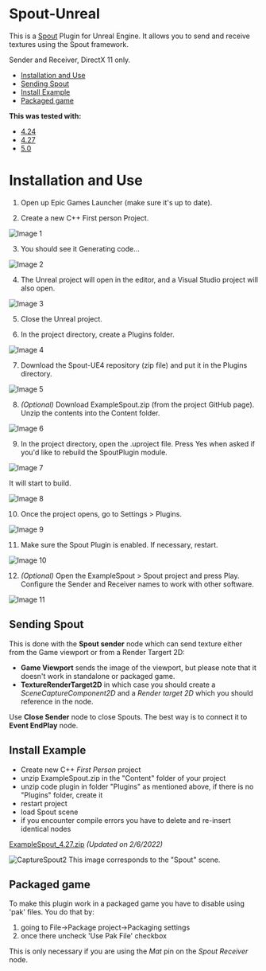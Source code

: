 # Spout-Unreal
This is a [Spout](http://spout.zeal.co/) Plugin for Unreal Engine. It allows you to send and receive textures using the Spout framework.

Sender and Receiver, DirectX 11 only.

* [Installation and Use](#installation-and-use)
* [Sending Spout](#sending-spout)
* [Install Example](#install-example)
* [Packaged game](#packaged-game)

**This was tested with:**
* [4.24](https://github.com/TrigonVirgo/Spout-Unreal/tree/4.24)
* [4.27](https://github.com/TrigonVirgo/Spout-Unreal/tree/4.27)
* [5.0](https://github.com/TrigonVirgo/Spout-Unreal/tree/5.0)


# Installation and Use

1. Open up Epic Games Launcher (make sure it's up to date).

2. Create a new C++ First person Project.

![Image 1](https://L05.github.io/Spout-UE4/images/SpoutExample_Instructions_01.png)

3. You should see it Generating code...

![Image 2](https://L05.github.io/Spout-UE4/images/SpoutExample_Instructions_02.png)

4. The Unreal project will open in the editor, and a Visual Studio project will also open.

![Image 3](https://L05.github.io/Spout-UE4/images/SpoutExample_Instructions_03.png)

5. Close the Unreal project.

6. In the project directory, create a Plugins folder.

![Image 4](https://L05.github.io/Spout-UE4/images/SpoutExample_Instructions_04.png)

7. Download the Spout-UE4 repository (zip file) and put it in the Plugins directory.

![Image 5](https://L05.github.io/Spout-UE4/images/SpoutExample_Instructions_05.png)

8. *(Optional)* Download ExampleSpout.zip (from the project GitHub page). Unzip the contents into the Content folder.

![Image 6](https://L05.github.io/Spout-UE4/images/SpoutExample_Instructions_06.png)

9. In the project directory, open the .uproject file. Press Yes when asked if you'd like to rebuild the SpoutPlugin module.

![Image 7](https://L05.github.io/Spout-UE4/images/SpoutExample_Instructions_07.png)

It will start to build.

![Image 8](https://L05.github.io/Spout-UE4/images/SpoutExample_Instructions_08.png)

10. Once the project opens, go to Settings > Plugins.

![Image 9](https://L05.github.io/Spout-UE4/images/SpoutExample_Instructions_09.png)

11. Make sure the Spout Plugin is enabled. If necessary, restart.

![Image 10](https://L05.github.io/Spout-UE4/images/SpoutExample_Instructions_10.png)

12. *(Optional)* Open the ExampleSpout > Spout project and press Play. Configure the Sender and Receiver names to work with other software.

![Image 11](https://L05.github.io/Spout-UE4/images/SpoutExample_Instructions_11.png)


## Sending Spout

This is done with the **Spout sender** node which can send texture either from the Game viewport or from a Render Targert 2D: 
  * **Game Viewport** sends the image of the viewport, but please note that it doesn't work in standalone or packaged game.
  * **TextureRenderTarget2D** in which case you should create a _SceneCaptureComponent2D_ and a *Render target 2D* which you should reference in the node.

Use **Close Sender** node to close Spouts. The best way is to connect it to **Event EndPlay** node.

## Install Example

* Create new C++ *First Person* project
* unzip ExampleSpout.zip in the "Content" folder of your project
* unzip code plugin in folder "Plugins" as mentioned above, if there is no "Plugins" folder, create it
* restart project
* load Spout scene
* if you encounter compile errors you have to delete and re-insert identical nodes

[ExampleSpout_4.27.zip](http://L05.github.io/Spout-UE4/exampleSpoutUE4/ExampleSpout_4.27.zip) *(Updated on 2/6/2022)*

![CaptureSpout2](http://aledel.github.io/Spout-UE4/images/spout2.jpg)
This image corresponds to the "Spout" scene. 

## Packaged game
To make this plugin work in a packaged game you have to disable using 'pak' files. You do that by:
1. going to File->Package project->Packaging settings
2. once there uncheck 'Use Pak File' checkbox

This is only necessary if you are using the *Mat* pin on the *Spout Receiver* node.
